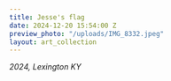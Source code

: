 ```yaml
---
title: Jesse's flag
date: 2024-12-20 15:54:00 Z
preview_photo: "/uploads/IMG_8332.jpeg"
layout: art_collection
---
```


*2024, Lexington KY*